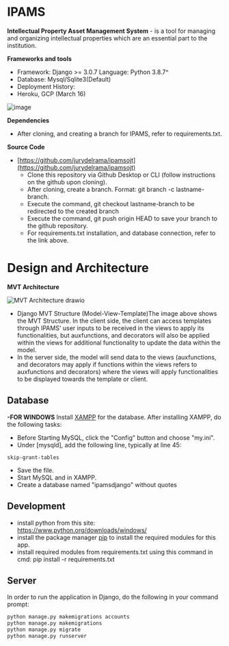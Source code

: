 # IPAMS

**Intellectual Property Asset Management System** -   is a tool for managing and organizing intellectual properties which are an essential part to the institution.

**Frameworks and tools**

-   Framework: Django >= 3.0.7 Language: Python 3.8.7^
-   Database: Mysql/Sqlite3(Default)
-   Deployment History:
-   Heroku, GCP (March 16)


![image](https://user-images.githubusercontent.com/53965169/200242362-33b96d3d-b750-4ea7-b7a9-6a7e3886a91b.png)

**Dependencies**

-   After cloning, and creating a branch for IPAMS, refer to requirements.txt.

**Source Code**

-   [https://github.com/jurydelrama/ipamsojt](https://github.com/jurydelrama/ipamsojt)
    -   Clone this repository via Github Desktop or CLI (follow instructions on the github upon cloning).
    -   After cloning, create a branch. Format: git branch -c lastname-branch.
    -   Execute the command, git checkout lastname-branch to be redirected to the created branch
    -   Execute the command, git push origin HEAD to save your branch to the github repository.
    -   For requirements.txt installation, and database connection, refer to the link above.

# **Design and Architecture**
**MVT Architecture**


![MVT Architecture drawio](https://user-images.githubusercontent.com/53965169/200243046-0a598498-8e70-4c4e-b598-3065ad011598.png)


-   Django MVT Structure (Model-View-Template)The image above shows the MVT Structure. In the client side, the client can access templates through IPAMS' user inputs to be received in the views to apply its functionalities, but auxfunctions, and decorators will also be applied within the views for additional functionality to update the data within the model.
   -   In the server side, the model will send data to the views (auxfunctions, and decorators may apply if functions within the views refers to auxfunctions and decorators) where the views will apply functionalities to be displayed towards the template or client.
   


## Database
**-FOR WINDOWS** 
Install [XAMPP](https://www.apachefriends.org/download.html) for the database.
After installing XAMPP, do the following tasks:
* Before Starting MySQL, click the "Config" button and choose "my.ini".
* Under [mysqld], add the following line, typically at line 45:
```text
skip-grant-tables
```
* Save the file.
* Start MySQL and in XAMPP.
* Create a database named "ipamsdjango" without quotes

## Development
* install python from this site: https://www.python.org/downloads/windows/
* install the package manager [pip](https://pip.pypa.io/en/stable/) to install the required modules for this app.
* install required modules from requirements.txt using this command in cmd: pip install -r requirements.txt
 
## Server
In order to run the application in Django, do the following in your command prompt:
```bash
python manage.py makemigrations accounts
python manage.py makemigrations
python manage.py migrate
python manage.py runserver
```